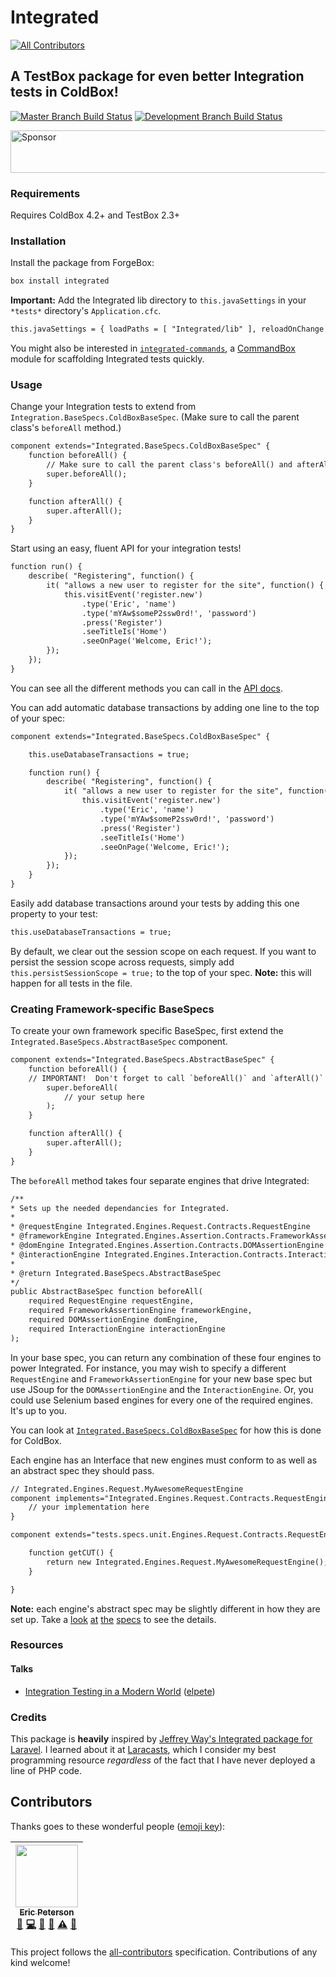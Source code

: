 # Integrated
[![All Contributors](https://img.shields.io/badge/all_contributors-1-orange.svg?style=flat-square)](#contributors)

## A TestBox package for even better Integration tests in ColdBox!

[![Master Branch Build Status](https://img.shields.io/travis/elpete/integrated/master.svg?style=flat-square&label=master)](https://travis-ci.org/elpete/integrated)
[![Development Branch Build Status](https://img.shields.io/travis/elpete/integrated/development.svg?style=flat-square&label=development)](https://travis-ci.org/elpete/integrated)

<a target='_blank' rel='nofollow' href='https://app.codesponsor.io/link/TQMfPZtDP7SHs7UgJVGg61uH/elpete/integrated'>
  <img alt='Sponsor' width='888' height='68' src='https://app.codesponsor.io/embed/TQMfPZtDP7SHs7UgJVGg61uH/elpete/integrated.svg' />
</a>

### Requirements

Requires ColdBox 4.2+ and TestBox 2.3+

### Installation
Install the package from ForgeBox:

```bash
box install integrated
```

**Important:**
Add the Integrated lib directory to `this.javaSettings` in your `*tests*` directory's `Application.cfc`.

```cfc
this.javaSettings = { loadPaths = [ "Integrated/lib" ], reloadOnChange = false };
```

You might also be interested in [`integrated-commands`](https://github.com/elpete/integrated-commands), a [CommandBox](https://www.ortussolutions.com/products/commandbox) module for scaffolding Integrated tests quickly.

### Usage

Change your Integration tests to extend from `Integration.BaseSpecs.ColdBoxBaseSpec`. (Make sure to call the parent class's `beforeAll` method.)

```cfc
component extends="Integrated.BaseSpecs.ColdBoxBaseSpec" {
    function beforeAll() {
        // Make sure to call the parent class's beforeAll() and afterAll() methods.
        super.beforeAll();
    }

    function afterAll() {
        super.afterAll();
    }
}
```

Start using an easy, fluent API for your integration tests!

```cfc
function run() {
    describe( "Registering", function() {
        it( "allows a new user to register for the site", function() {
            this.visitEvent('register.new')
                .type('Eric', 'name')
                .type('mYAw$someP2ssw0rd!', 'password')
                .press('Register')
                .seeTitleIs('Home')
                .seeOnPage('Welcome, Eric!');
        });
    });
}
```

You can see all the different methods you can call in the [API docs](http://elpete.github.io/integrated/).

You can add automatic database transactions by adding one line to the top of your spec:

```cfc
component extends="Integrated.BaseSpecs.ColdBoxBaseSpec" {

    this.useDatabaseTransactions = true;

    function run() {
        describe( "Registering", function() {
            it( "allows a new user to register for the site", function() {
                this.visitEvent('register.new')
                    .type('Eric', 'name')
                    .type('mYAw$someP2ssw0rd!', 'password')
                    .press('Register')
                    .seeTitleIs('Home')
                    .seeOnPage('Welcome, Eric!');
            });
        });
    }
}
```

Easily add database transactions around your tests by adding this one property to your test:

```cfc
this.useDatabaseTransactions = true;
```

By default, we clear out the session scope on each request.  If you want to persist the session scope across requests, simply add `this.persistSessionScope = true;` to the top of your spec.  **Note:** this will happen for all tests in the file.

### Creating Framework-specific BaseSpecs

To create your own framework specific BaseSpec, first extend the `Integrated.BaseSpecs.AbstractBaseSpec` component.

```cfc
component extends="Integrated.BaseSpecs.AbstractBaseSpec" {
    function beforeAll() {
    // IMPORTANT!  Don't forget to call `beforeAll()` and `afterAll()`!
        super.beforeAll(
            // your setup here
        );
    }

    function afterAll() {
        super.afterAll();
    }
}
```

The `beforeAll` method takes four separate engines that drive Integrated:

```cfc
/**
* Sets up the needed dependancies for Integrated.
*
* @requestEngine Integrated.Engines.Request.Contracts.RequestEngine
* @frameworkEngine Integrated.Engines.Assertion.Contracts.FrameworkAssertionEngine
* @domEngine Integrated.Engines.Assertion.Contracts.DOMAssertionEngine
* @interactionEngine Integrated.Engines.Interaction.Contracts.InteractionEngine
*
* @return Integrated.BaseSpecs.AbstractBaseSpec
*/
public AbstractBaseSpec function beforeAll(
    required RequestEngine requestEngine,
    required FrameworkAssertionEngine frameworkEngine,
    required DOMAssertionEngine domEngine,
    required InteractionEngine interactionEngine
);
```

In your base spec, you can return any combination of these four engines to power Integrated.  For instance, you may wish to specify a different `RequestEngine` and `FrameworkAssertionEngine` for your new base spec but  use JSoup for the `DOMAssertionEngine` and the `InteractionEngine`.  Or, you could use Selenium based engines for every one of the required engines.  It's up to you.

You can look at [`Integrated.BaseSpecs.ColdBoxBaseSpec`](https://github.com/elpete/integrated/blob/master/BaseSpecs/ColdBoxBaseSpec.cfc) for how this is done for ColdBox.

Each engine has an Interface that new engines must conform to as well as an abstract spec they should pass.

```cfc
// Integrated.Engines.Request.MyAwesomeRequestEngine
component implements="Integrated.Engines.Request.Contracts.RequestEngine" {
    // your implementation here
}
```

```cfc
component extends="tests.specs.unit.Engines.Request.Contracts.RequestEngineTest" {

    function getCUT() {
        return new Integrated.Engines.Request.MyAwesomeRequestEngine();
    }

}
```

**Note:** each engine's abstract spec may be slightly different in how they are set up.  Take a [look][DOMAssertionEngineTest] [at][FrameworkAssertionEngineTest] [the][InteractionEngineTest] [specs][RequestEngineTest] to see the details.

### Resources

#### Talks

+ [Integration Testing in a Modern World](https://speakerdeck.com/elpete/integration-testing-in-a-modern-world) ([elpete](https://github.com/elpete))

### Credits

This package is **heavily** inspired by [Jeffrey Way's Integrated package for Laravel](https://github.com/laracasts/Integrated).
I learned about it at [Laracasts](https://laracasts.com/), which I consider my best programming resource *regardless* of the fact that I have never deployed a line of PHP code.

[DOMAssertionEngineTest]: https://github.com/elpete/integrated/blob/master/tests/specs/unit/Engines/Assertion/Contracts/DOMAssertionEngineTest.cfc
[FrameworkAssertionEngineTest]: https://github.com/elpete/integrated/blob/master/tests/specs/unit/Engines/Assertion/Contracts/FrameworkAssertionEngineTest.cfc
[InteractionEngineTest]: https://github.com/elpete/integrated/blob/master/tests/specs/unit/Engines/Interaction/Contracts/InteractionEngineTest.cfc
[RequestEngineTest]: https://github.com/elpete/integrated/blob/master/tests/specs/unit/Engines/Request/Contracts/RequestEngineTest.cfc

## Contributors

Thanks goes to these wonderful people ([emoji key](https://github.com/kentcdodds/all-contributors#emoji-key)):

<!-- ALL-CONTRIBUTORS-LIST:START - Do not remove or modify this section -->
| [<img src="https://avatars1.githubusercontent.com/u/2583646?v=4" width="100px;"/><br /><sub>Eric Peterson</sub>](https://github.com/elpete)<br />[🐛](https://github.com/elpete/integrated/issues?q=author%3Aelpete "Bug reports") [💻](https://github.com/elpete/integrated/commits?author=elpete "Code") [📖](https://github.com/elpete/integrated/commits?author=elpete "Documentation") [📢](#talk-elpete "Talks") [⚠️](https://github.com/elpete/integrated/commits?author=elpete "Tests") [🔧](#tool-elpete "Tools") |
| :---: |
<!-- ALL-CONTRIBUTORS-LIST:END -->

This project follows the [all-contributors](https://github.com/kentcdodds/all-contributors) specification. Contributions of any kind welcome!
